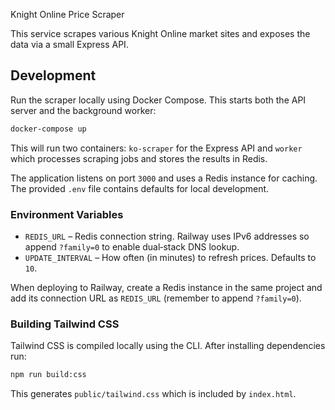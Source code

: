 Knight Online Price Scraper

This service scrapes various Knight Online market sites and exposes the data via a small Express API.

## Development

Run the scraper locally using Docker Compose. This starts both the API server and the background worker:

```bash
docker-compose up
```

This will run two containers: `ko-scraper` for the Express API and `worker` which
processes scraping jobs and stores the results in Redis.

The application listens on port `3000` and uses a Redis instance for caching. The provided `.env` file contains defaults for local development.

### Environment Variables

- `REDIS_URL` – Redis connection string. Railway uses IPv6 addresses so append `?family=0` to enable dual‑stack DNS lookup.
- `UPDATE_INTERVAL` – How often (in minutes) to refresh prices. Defaults to `10`.

When deploying to Railway, create a Redis instance in the same project and add its connection URL as `REDIS_URL` (remember to append `?family=0`).

### Building Tailwind CSS

Tailwind CSS is compiled locally using the CLI. After installing dependencies run:

```bash
npm run build:css
```

This generates `public/tailwind.css` which is included by `index.html`.

